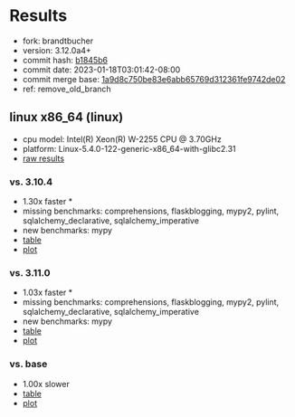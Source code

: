 # Results

- fork: brandtbucher
- version: 3.12.0a4+
- commit hash: [b1845b6](https://github.com/brandtbucher/cpython/commit/b1845b6)
- commit date: 2023-01-18T03:01:42-08:00
- commit merge base: [1a9d8c750be83e6abb65769d312361fe9742de02](https://github.com/brandtbucher/cpython/commit/1a9d8c750be83e6abb65769d312361fe9742de02)
- ref: remove_old_branch

## linux x86_64 (linux)

- cpu model: Intel(R) Xeon(R) W-2255 CPU @ 3.70GHz
- platform: Linux-5.4.0-122-generic-x86_64-with-glibc2.31
- [raw results](bm-20230118-linux-x86_64-brandtbucher-remove_old_branch-3.12.0a4%2B-b1845b6.json)

### vs. 3.10.4

- 1.30x faster \*
- missing benchmarks: comprehensions, flaskblogging, mypy2, pylint, sqlalchemy_declarative, sqlalchemy_imperative
- new benchmarks: mypy
- [table](bm-20230118-linux-x86_64-brandtbucher-remove_old_branch-3.12.0a4%2B-b1845b6-vs-3.10.4.md)
- [plot](bm-20230118-linux-x86_64-brandtbucher-remove_old_branch-3.12.0a4%2B-b1845b6-vs-3.10.4.png)

### vs. 3.11.0

- 1.03x faster \*
- missing benchmarks: comprehensions, flaskblogging, mypy2, pylint, sqlalchemy_declarative, sqlalchemy_imperative
- new benchmarks: mypy
- [table](bm-20230118-linux-x86_64-brandtbucher-remove_old_branch-3.12.0a4%2B-b1845b6-vs-3.11.0.md)
- [plot](bm-20230118-linux-x86_64-brandtbucher-remove_old_branch-3.12.0a4%2B-b1845b6-vs-3.11.0.png)

### vs. base

- 1.00x slower
- [table](bm-20230118-linux-x86_64-brandtbucher-remove_old_branch-3.12.0a4%2B-b1845b6-vs-base.md)
- [plot](bm-20230118-linux-x86_64-brandtbucher-remove_old_branch-3.12.0a4%2B-b1845b6-vs-base.png)

